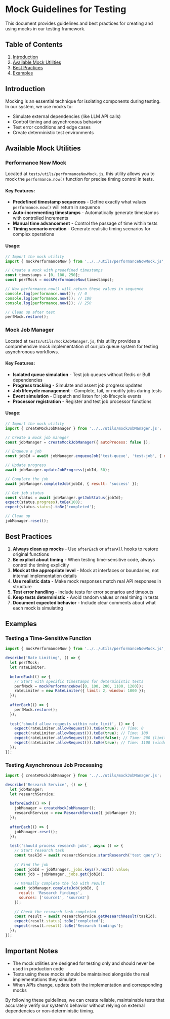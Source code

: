 # Mock Guidelines for Testing

This document provides guidelines and best practices for creating and using mocks in our testing framework.

## Table of Contents

1. [Introduction](#introduction)
2. [Available Mock Utilities](#available-mock-utilities)
3. [Best Practices](#best-practices)
4. [Examples](#examples)

## Introduction

Mocking is an essential technique for isolating components during testing. In our system, we use mocks to:

- Simulate external dependencies (like LLM API calls)
- Control timing and asynchronous behavior
- Test error conditions and edge cases
- Create deterministic test environments

## Available Mock Utilities

### Performance Now Mock

Located at `tests/utils/performanceNowMock.js`, this utility allows you to mock the `performance.now()` function for precise timing control in tests.

#### Key Features:

- **Predefined timestamp sequences** - Define exactly what values `performance.now()` will return in sequence
- **Auto-incrementing timestamps** - Automatically generate timestamps with controlled increments
- **Manual time advancement** - Control the passage of time within tests
- **Timing scenario creation** - Generate realistic timing scenarios for complex operations

#### Usage:

```javascript
// Import the mock utility
import { mockPerformanceNow } from '../../utils/performanceNowMock.js';

// Create a mock with predefined timestamps
const timestamps = [0, 100, 250];
const perfMock = mockPerformanceNow(timestamps);

// Now performance.now() will return these values in sequence
console.log(performance.now()); // 0
console.log(performance.now()); // 100
console.log(performance.now()); // 250

// Clean up after test
perfMock.restore();
```

### Mock Job Manager

Located at `tests/utils/mockJobManager.js`, this utility provides a comprehensive mock implementation of our job queue system for testing asynchronous workflows.

#### Key Features:

- **Isolated queue simulation** - Test job queues without Redis or Bull dependencies
- **Progress tracking** - Simulate and assert job progress updates
- **Job lifecycle management** - Complete, fail, or modify jobs during tests
- **Event simulation** - Dispatch and listen for job lifecycle events
- **Processor registration** - Register and test job processor functions

#### Usage:

```javascript
// Import the mock utility
import { createMockJobManager } from '../../utils/mockJobManager.js';

// Create a mock job manager
const jobManager = createMockJobManager({ autoProcess: false });

// Enqueue a job
const jobId = await jobManager.enqueueJob('test-queue', 'test-job', { data: 'value' });

// Update progress
await jobManager.updateJobProgress(jobId, 50);

// Complete the job
await jobManager.completeJob(jobId, { result: 'success' });

// Get job status
const status = await jobManager.getJobStatus(jobId);
expect(status.progress).toBe(100);
expect(status.status).toBe('completed');

// Clean up
jobManager.reset();
```

## Best Practices

1. **Always clean up mocks** - Use `afterEach` or `afterAll` hooks to restore original functions
2. **Be explicit about timing** - When testing time-sensitive code, always control the timing explicitly
3. **Mock at the appropriate level** - Mock at interfaces or boundaries, not internal implementation details
4. **Use realistic data** - Make mock responses match real API responses in structure
5. **Test error handling** - Include tests for error scenarios and timeouts
6. **Keep tests deterministic** - Avoid random values or real timing in tests
7. **Document expected behavior** - Include clear comments about what each mock is simulating

## Examples

### Testing a Time-Sensitive Function

```javascript
import { mockPerformanceNow } from '../../utils/performanceNowMock.js';

describe('Rate Limiting', () => {
  let perfMock;
  let rateLimiter;
  
  beforeEach(() => {
    // Start with specific timestamps for deterministic tests
    perfMock = mockPerformanceNow([0, 100, 200, 1100, 1200]);
    rateLimiter = new RateLimiter({ limit: 2, window: 1000 });
  });
  
  afterEach(() => {
    perfMock.restore();
  });
  
  test('should allow requests within rate limit', () => {
    expect(rateLimiter.allowRequest()).toBe(true); // Time: 0
    expect(rateLimiter.allowRequest()).toBe(true); // Time: 100
    expect(rateLimiter.allowRequest()).toBe(false); // Time: 200 (limit reached)
    expect(rateLimiter.allowRequest()).toBe(true); // Time: 1100 (window passed)
  });
});
```

### Testing Asynchronous Job Processing

```javascript
import { createMockJobManager } from '../../utils/mockJobManager.js';

describe('Research Service', () => {
  let jobManager;
  let researchService;
  
  beforeEach(() => {
    jobManager = createMockJobManager();
    researchService = new ResearchService({ jobManager });
  });
  
  afterEach(() => {
    jobManager.reset();
  });
  
  test('should process research jobs', async () => {
    // Start research task
    const taskId = await researchService.startResearch('test query');
    
    // Find the job
    const jobId = jobManager._jobs.keys().next().value;
    const job = jobManager._jobs.get(jobId);
    
    // Manually complete the job with result
    await jobManager.completeJob(jobId, { 
      result: 'Research findings',
      sources: ['source1', 'source2']
    });
    
    // Check the research task completed
    const result = await researchService.getResearchResult(taskId);
    expect(result.status).toBe('completed');
    expect(result.result).toBe('Research findings');
  });
});
```

## Important Notes

- The mock utilities are designed for testing only and should never be used in production code
- Tests using these mocks should be maintained alongside the real implementations they simulate
- When APIs change, update both the implementation and corresponding mocks

By following these guidelines, we can create reliable, maintainable tests that accurately verify our system's behavior without relying on external dependencies or non-deterministic timing.